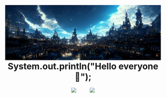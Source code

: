 <img src="https://github.com/Lawhoer/Lawhoer/blob/main/wsdfwef.jfif"> 
<h1 style="margin-top: 0;" align="center"> System.out.println("Hello everyone 👋"); </h1>
<p align="center">
   <img src="https://github-readme-stats.vercel.app/api/top-langs/?username=Lawhoer&theme=tokyonight&hide_title=true&card_width=310px"> 
   &nbsp;&nbsp;&nbsp;&nbsp;&nbsp;&nbsp;&nbsp;&nbsp;&nbsp;
  <img align="top" src="https://github-readme-stats.vercel.app/api?username=Lawhoer&show_icons=true&theme=tokyonight">
</p>




